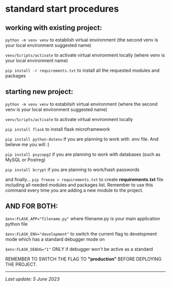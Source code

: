 # standard start procedures

## working with existing project:

```python -m venv venv```
to establish virtual environment (the second venv is your local environment suggested name)

```venv/Scripts/activate```
to activate virtual environment locally (where venv is your local environment name)

```pip install -r requirements.txt```
to install all the requested modules and packages

## starting new project:

```python -m venv venv```
to estabilsih virtual environment (where the second venv is your local environment suggested name)

```venv/Scripts/activate```
to activate virtual environment locally

```pip install flask```
to install flask microframework

```pip install python-dotenv```
if you are planning to work with .env file. And believe me you will :)

```pip install psycopg2```
if you are planning to work with databases (such as MySQL or Postreg)

```pip install bcrypt```
if you are planning to work/hash passwords

and finally...
```pip freeze > requirements.txt```
to create __requirements.txt__ file including all needed modules and packages list.
Remember to use this command every time you are adding a new module to the project.

## AND FOR BOTH:

```$env:FLASK_APP="filename.py"```
where filename.py is your main application python file

```$env:FLASK_ENV="development"```
to switch the current flag to development mode which has a standard debugger mode on

```$env:FLASK_DEBUG="1"```
ONLY if debugger won't be active as a standard

REMEMBER TO SWITCH THE FLAG TO __"production"__ BEFORE DEPLOYING THE PROJECT.

---
_Last update: 5 June 2023_ 